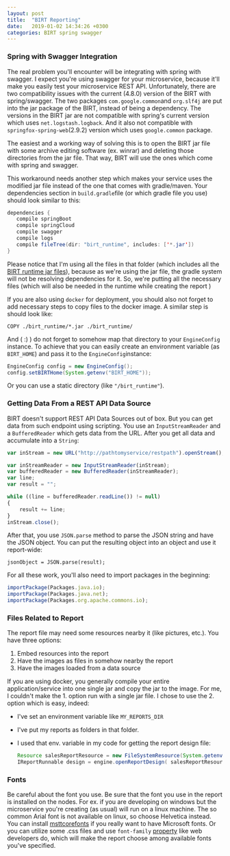 ```yaml
---
layout: post
title:  "BIRT Reporting"
date:   2019-01-02 14:34:26 +0300
categories: BIRT spring swagger
---
```


### Spring with Swagger Integration

The real problem you'll encounter will be integrating with spring with swagger. I expect you're using swagger for your microservice, because it'll make you easily test your microservice REST API. Unfortunately,  there are two compatibility issues with the current (4.8.0) version of the BIRT with spring/swagger. The two packages `com.google.common`and `org.slf4j` are put into the jar package of the BIRT, instead of being a dependency. The versions in the BIRT jar are not compatible with spring's current version which uses `net.logstash.logback`.  And it also not compatible with `springfox-spring-web`(2.9.2) version which uses `google.common` package.

The easiest and a working way of solving this is to open the BIRT jar file with some archive editing software (ex. winrar) and deleting those directories from the jar file. That way, BIRT will use the ones which come with spring and swagger.

This workaround needs another step which makes your service uses the modified jar file instead of the one that comes with gradle/maven. Your dependencies section in `build.gradle`file (or which gradle file you use) should look similar to this:

```java
dependencies {
   compile springBoot
   compile springCloud
   compile swagger
   compile logs
   compile fileTree(dir: "birt_runtime", includes: ['*.jar'])   
}
```

Please notice that I'm using all the files in that folder (which includes all the [BIRT runtime jar files](https://download.eclipse.org/birt/downloads/)), because as we're using the jar file, the gradle system will not be resolving dependencies for it. So, we're putting all the necessary files (which will also be needed in the runtime while creating the report )

If you are also using `docker` for deployment, you should also not forget to add necessary steps to copy files to the docker image. A similar step is should look like:

`COPY ./birt_runtime/*.jar ./birt_runtime/`

And ( :) ) do not forget to somehow map that directory to your `EngineConfig` instance. To achieve that you can easily create an environment variable (as `BIRT_HOME`) and pass it to the `EngineConfig`instance:

```java
EngineConfig config = new EngineConfig();
config.setBIRTHome(System.getenv("BIRT_HOME"));
```

Or you can use a static directory (like `"/birt_runtime"`).

### Getting Data From a REST API Data Source

BIRT doesn't support REST API Data Sources out of box. But you can get data from such endpoint using scripting. You use an `InputStreamReader` and a `BufferedReader` which gets data from the URL. After you get all data and accumulate into a `String`:

```javascript
var inStream = new URL("http://pathtomyservice/restpath").openStream();

var inStreamReader = new InputStreamReader(inStream);
var bufferedReader = new BufferedReader(inStreamReader);
var line;
var result = "";

while ((line = bufferedReader.readLine()) != null)
{
	result += line;
}
inStream.close();
```

After that, you use `JSON.parse` method to parse the JSON string and have the JSON object. You can put the resulting object into an object and use it report-wide:

`jsonObject = JSON.parse(result);`

For all these work, you'll also need to import packages in the beginning:

```javascript
importPackage(Packages.java.io);
importPackage(Packages.java.net);
importPackage(Packages.org.apache.commons.io);
```

### Files Related to Report

The report file may need some resources nearby it (like pictures, etc.). You have three options:

1. Embed resources into the report
2. Have the images as files in somehow nearby the report
3. Have the images loaded from a data source

If you are using docker, you generally compile your entire application/service into one single jar and copy the jar to the image. For me, I couldn't make the 1. option run with a single jar file. I chose to use the 2. option which is easy, indeed:

* I've set an environment variable like `MY_REPORTS_DIR` 

* I've put my reports as folders in that folder.

* I used that env. variable in my code for getting the report design file:

  ```java
  Resource salesReportResource = new FileSystemResource(System.getenv("MY_REPORTS_DIR") + "/salesreport/sales_report.rptdesign");
  IReportRunnable design = engine.openReportDesign( salesReportResource.getInputStream() );
  ```

### Fonts

Be careful about the font you use. Be sure that the font you use in the report is installed on the nodes. For ex. if you are developing on windows but the microservice you're creating (as usual) will run on a linux machine. The so common Arial font is not available on linux, so choose Helvetica instead. You can install [msttcorefonts](apt:msttcorefonts) if you really want to have Microsoft fonts. Or you can utilize some .css files and use `font-family` [property](https://www.w3schools.com/csSref/pr_font_font-family.asp) like web developers do, which will make the report choose among available fonts you've specified.